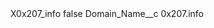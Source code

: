 <?xml version="1.0" encoding="UTF-8"?>
<CustomMetadata xmlns="http://soap.sforce.com/2006/04/metadata" xmlns:xsi="http://www.w3.org/2001/XMLSchema-instance" xmlns:xsd="http://www.w3.org/2001/XMLSchema">
    <label>X0x207_info</label>
    <protected>false</protected>
    <values>
        <field>Domain_Name__c</field>
        <value xsi:type="xsd:string">0x207.info</value>
    </values>
</CustomMetadata>
